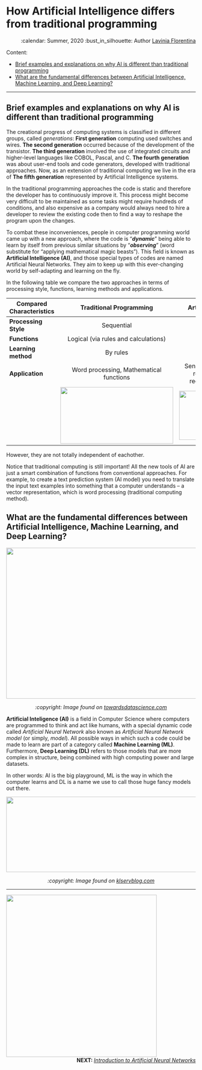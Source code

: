 # How Artificial Intelligence differs from traditional programming


<div align="right">
<p> :calendar: Summer, 2020
:bust_in_silhouette: Author <a href="https://github.com/laviniaflorentina"> Lavinia Florentina </a> </p>
</div>

Content:

- [Brief examples and explanations on why AI is different than traditional programming](https://github.com/UNT-RITS/Tutorials/blob/master/Basic_Python/ai_vs_traditionalprogramming.md#brief-examples-and-explanations-on-why-ai-is-different-than-traditional-programming)
- [What are the fundamental differences between Artificial Intelligence, Machine Learning, and Deep Learning?](https://github.com/UNT-RITS/Tutorials/blob/master/Basic_Python/ai_vs_traditionalprogramming.md#what-are-the-fundamental-differences-between-artificial-intelligence-machine-learning-and-deep-learning)

--------------------------

## Brief examples and explanations on why AI is different than traditional programming

The creational progress of computing systems is classified in different groups, called _generations_: **First generation** computing used switches and wires. **The second generation** occurred because of the development of the transistor. **The third generation** involved the use of integrated circuits and higher-level languages like COBOL, Pascal, and C. **The fourth generation** was about user-end tools and code generators, developed with traditional approaches. Now, as an extension of traditional computing we live in the era of **The fifth generation** represented by Artificial Intelligence systems.

In the traditional programming approaches the code is static and therefore the developer has to continuously improve it. This process might become very difficult to be maintained as some tasks might require hundreds of conditions, and also expensive as a company would always need to hire a developer to review the existing code then to find a way to reshape the program upon the changes. 

To combat these inconveniences, people in computer programming world came up with a new approach, where the code is “_**dynamic**_” being able to learn by itself from previous similar situations by “_**observing**_” (word substitute for “applying mathematical magic beasts”). This field is known as **Artificial Intelligence (AI)**, and those special types of codes are named Artificial Neural Networks. They aim to keep up with this ever-changing world by self-adapting and learning on the fly.  

In the following table we compare the two approaches in terms of processing style, functions, learning methods and applications.

| Compared Characteristics  |  Traditional Programming | Artificial Neural Networks  |  
| ---------------------- | :------------------------: | :------------------------: |
| **Processing Style** |  Sequential |  Parallel |  
|  **Functions** | Logical (via rules and calculations)  |  Gestalt (via analysis) |   
| **Learning method**  | By rules  | By examples  |  
| **Application** | Word processing, Mathematical functions | Sensor/ speech/ pattern/ text recognition, Prediction/ recommendation systems|
|  | <img align="center" src="https://imgs.developpaper.com/imgs/4242287179-5cd27a62560db_articlex.png" width="300" height="150"> | <img align="center" src="https://www.telegraph.co.uk/content/dam/education/SPARK/stem-awards/innovation/robot-computer-getty.jpg?imwidth=1400" width="250" height="130"> |

However, they are not totally independent of eachother.

Notice that traditional computing is still important! All the new tools of AI are just a smart combination of functions from conventional approaches. For example, to create a text prediction system (AI model) you need to translate the input text examples into something that a computer understands – a vector representation, which is word processing (traditional computing method).

## What are the fundamental differences between Artificial Intelligence, Machine Learning, and Deep Learning?


<div align="center">
  
<img align="center" src="https://miro.medium.com/max/1440/1*Baz-jrGia6PMSdKlmygiaA.png" width="600" height="400">

<p> <i> :copyright: Image found on <a href="https://towardsdatascience.com/notes-on-artificial-intelligence-ai-machine-learning-ml-and-deep-learning-dl-for-56e51a2071c2"> towardsdatascience.com </a> </i></p> 
</div>  

**Artificial Inteligence (AI)** is a field in Computer Science where computers are programmed to think and act like humans, with a special dynamic code called _Artificial Neural Network_ also known as _Artificial Neural Network model_ (or simply, _model_). All possible ways in which such a code could be made to learn are part of a category called **Machine Learning (ML)**. Furthermore, **Deep Learning (DL)** refers to those models that are more complex in structure, being combined with high computing power and large datasets.

In other words: AI is the big playground, ML is the way in which the computer learns and DL is a name we use to call those huge fancy models out there.

<div align="center">
  
<img align="center" src="https://i1.wp.com/klservblog.com/wp-content/uploads/2019/12/Untitled1.jpg?resize=602%2C204&ssl=1" width="600" height="200">

<p> <i> :copyright: Image found on <a href="https://klservblog.com/2019/12/03/significance-of-artificial-intelligence-in-transforming-clinical-trials-paradigm/"> klservblog.com </a> </i></p> 
</div> 

--------------------------

<img align="centre" src="https://media.giphy.com/media/4T1Sf6UvSXYyLJ5tUS/giphy.gif" width="400" height="430">

<div align="right">
<b> NEXT:   </b> 
<a href="https://github.com/UNT-RITS/Tutorials/blob/master/Basic_Python/what_is_ann.md#what-is-an-artificial-neural-network" ><i> Introduction to Artificial Neural Networks</i></a> 
</div>  


